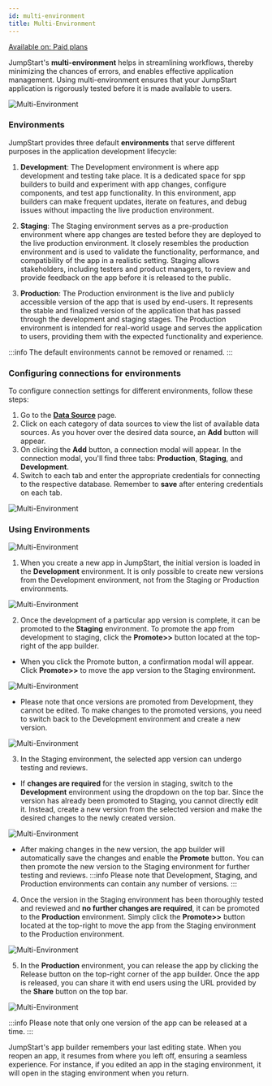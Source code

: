 ```yaml
---
id: multi-environment
title: Multi-Environment
---
```


<a href="https://www.jumpstart.com/pricing">
<div className='badge badge--primary heading-badge'>Available on: Paid plans</div>
</a>

JumpStart's **multi-environment** helps in streamlining workflows, thereby minimizing the chances of errors, and enables effective application management. Using multi-environment ensures that your JumpStart application is rigorously tested before it is made available to users.

<div style={{textAlign: 'center'}}>

<img className="screenshot-full" src="/img/v2-beta/multi-env/newmultienv.png" alt="Multi-Environment" />

</div>

### Environments

JumpStart provides three default **environments** that serve different purposes in the application development lifecycle:

1. **Development**: The Development environment is where app development and testing take place. It is a dedicated space for spp builders to build and experiment with app changes, configure components, and test app functionality. In this environment, app builders can make frequent updates, iterate on features, and debug issues without impacting the live production environment.

2. **Staging**: The Staging environment serves as a pre-production environment where app changes are tested before they are deployed to the live production environment. It closely resembles the production environment and is used to validate the functionality, performance, and compatibility of the app in a realistic setting. Staging allows stakeholders, including testers and product managers, to review and provide feedback on the app before it is released to the public.

3. **Production**: The Production environment is the live and publicly accessible version of the app that is used by end-users. It represents the stable and finalized version of the application that has passed through the development and staging stages. The Production environment is intended for real-world usage and serves the application to users, providing them with the expected functionality and experience.

:::info
The default environments cannot be removed or renamed.
:::

### Configuring connections for environments

To configure connection settings for different environments, follow these steps:

1. Go to the **[Data Source](/docs/data-sources/overview)** page.
2. Click on each category of data sources to view the list of available data sources. As you hover over the desired data source, an **Add** button will appear.
3. On clicking the **Add** button, a connection modal will appear. In the connection modal, you'll find three tabs: **Production**, **Staging**, and **Development**.
4. Switch to each tab and enter the appropriate credentials for connecting to the respective database. Remember to **save** after entering credentials on each tab.

<div style={{textAlign: 'center'}}>

<img className="screenshot-full" src="/img/v2-beta/multi-env/multienvtabs.png" alt="Multi-Environment" />

</div>

### Using Environments

<div style={{textAlign: 'center'}}>

<img className="screenshot-full" src="/img/v2-beta/multi-env/flow.png" alt="Multi-Environment" />

</div>

1. When you create a new app in JumpStart, the initial version is loaded in the **Development** environment. It is only possible to create new versions from the Development environment, not from the Staging or Production environments.

 <div style={{textAlign: 'center'}}>

 <img className="screenshot-full" src="/img/v2-beta/multi-env/newapp.png" alt="Multi-Environment" />

 </div>

2. Once the development of a particular app version is complete, it can be promoted to the **Staging** environment. To promote the app from development to staging, click the **Promote>>** button located at the top-right of the app builder.
 - When you click the Promote button, a confirmation modal will appear. Click **Promote>>** to move the app version to the Staging environment.

 <div style={{textAlign: 'center'}}>

 <img className="screenshot-full" src="/img/v2-beta/multi-env/promotestaging.png" alt="Multi-Environment" />

 </div>

 - Please note that once versions are promoted from Development, they cannot be edited. To make changes to the promoted versions, you need to switch back to the Development environment and create a new version.
 
 <div style={{textAlign: 'center'}}>

 <img className="screenshot-full" src="/img/v2-beta/multi-env/noeditstag.png" alt="Multi-Environment" />

 </div>

3. In the Staging environment, the selected app version can undergo testing and reviews.
 - If **changes are required** for the version in staging, switch to the **Development** environment using the dropdown on the top bar. Since the version has already been promoted to Staging, you cannot directly edit it. Instead, create a new version from the selected version and make the desired changes to the newly created version.

 <div style={{textAlign: 'center'}}>

 <img className="screenshot-full" src="/img/v2-beta/multi-env/changes.gif" alt="Multi-Environment" />

 </div>

 - After making changes in the new version, the app builder will automatically save the changes and enable the **Promote** button. You can then promote the new version to the Staging environment for further testing and reviews.
 :::info
 Please note that Development, Staging, and Production environments can contain any number of versions.
 :::

4. Once the version in the Staging environment has been thoroughly tested and reviewed and **no further changes are required**, it can be promoted to the **Production** environment. Simply click the **Promote>>** button located at the top-right to move the app from the Staging environment to the Production environment.
 
 <div style={{textAlign: 'center'}}>

 <img className="screenshot-full" src="/img/v2-beta/multi-env/promprod.png" alt="Multi-Environment" />

 </div>

5. In the **Production** environment, you can release the app by clicking the Release button on the top-right corner of the app builder. Once the app is released, you can share it with end users using the URL provided by the **Share** button on the top bar.

 <div style={{textAlign: 'center'}}>

 <img className="screenshot-full" src="/img/v2-beta/multi-env/releaseprod.gif" alt="Multi-Environment" />

 </div>

 :::info
 Please note that only one version of the app can be released at a time.
 :::

JumpStart's app builder remembers your last editing state. When you reopen an app, it resumes from where you left off, ensuring a seamless experience. For instance, if you edited an app in the staging environment, it will open in the staging environment when you return.
